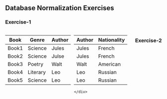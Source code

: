 ## Database Normalization Exercises

### Exercise-1

<div style="display: flex;">
    <div style="flex: 1; margin-right: 10px;">

| Book  | Genre    | Author |
| ----- | -------- | ------ |
| Book1 | Science  | Jules  |
| Book2 | Science  | Julse  |
| Book3 | Poetry   | Walt   |
| Book4 | Literary | Leo    |
| Book5 | Science  | Leo    |

 </div>
    <div style="flex: 1;">

| Author | Nationality |
| ------ | ----------- |
| Jules  | French      |
| Jules  | French      |
| Walt   | American    |
| Leo    | Russian     |
| Leo    | Russian     |

    </div>

</div>

### Exercise-2
